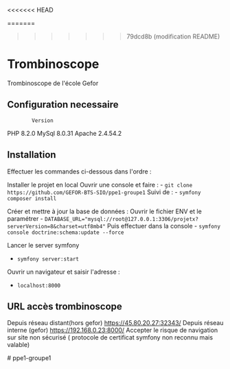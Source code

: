 <<<<<<< HEAD

=======
>>>>>>> 79dcd8b (modification README)
# Trombinoscope
Trombinoscope de l'école Gefor
## Configuration necessaire
            Version
PHP         8.2.0
MySql       8.0.31
Apache      2.4.54.2

## Installation

Effectuer les commandes ci-dessous dans l'ordre :

Installer le projet en local
    Ouvrir une console et faire :
    - `git clone https://github.com/GEFOR-BTS-SIO/ppe1-groupe1`
    Suivi de :
    - `symfony composer install`
  
Créer et mettre à jour la base de données :
    Ouvrir le fichier ENV et le paramétrer 
    - `DATABASE_URL="mysql://root@127.0.0.1:3306/projetx?serverVersion=8&charset=utf8mb4"`
    Puis effectuer dans la console 
    - `symfony console doctrine:schema:update --force`
  
Lancer le server symfony
- `symfony server:start`
  
Ouvrir un navigateur et saisir l'adresse :
- `localhost:8000`

## URL accès trombinoscope
Depuis réseau distant(hors gefor)
https://45.80.20.27:32343/
Depuis réseau interne (gefor)
https://192.168.0.23:8000/
Accepter le risque de navigation sur site non sécurisé ( protocole de certificat symfony non reconnu mais valable)

#   p p e 1 - g r o u p e 1 
